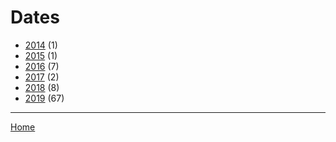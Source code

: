 # Dates

  * [2014](./2014/) (1)
  * [2015](./2015/) (1)
  * [2016](./2016/) (7)
  * [2017](./2017/) (2)
  * [2018](./2018/) (8)
  * [2019](./2019/) (67)

----

[Home](../)
